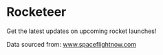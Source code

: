 # Rocketeer

Get the latest updates on upcoming rocket launches!

Data sourced from: www.spaceflightnow.com
